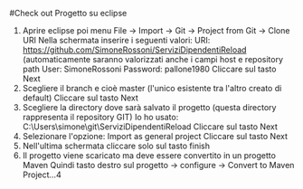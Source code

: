 #Check out Progetto su eclipse
  1) Aprire eclipse poi menu File -> Import -> Git -> Project from Git -> Clone URI
     Nella schermata inserire i seguenti valori:
     URI: https://github.com/SimoneRossoni/ServiziDipendentiReload (automaticamente saranno valorizzati anche i campi host e     repository path 
     User: SimoneRossoni
     Password: pallone1980
     Cliccare sul tasto Next
  2) Scegliere il branch e cioè master (l'unico esistente tra l'altro creato di default)
     Cliccare sul tasto Next
  3) Scegliere la directory dove sarà salvato il progetto (questa directory rappresenta il repository GIT)
     Io ho usato: C:\Users\simone\git\ServiziDipendentiReload
     Cliccare sul tasto Next
  4) Selezionare l'opzione: Import as general project
     Cliccare sul tasto Next
  5) Nell'ultima schermata cliccare solo sul tasto finish
  6) Il progetto viene scaricato ma deve essere convertito in un progetto Maven
     Quindi tasto destro sul progetto -> configure -> Convert to Maven Project...4

